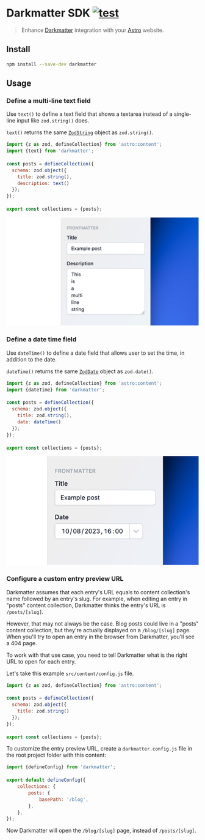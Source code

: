 # Darkmatter SDK [![test](https://github.com/vadimdemedes/darkmatter/actions/workflows/test.yml/badge.svg)](https://github.com/vadimdemedes/darkmatter/actions/workflows/test.yml)

> Enhance [Darkmatter](https://getdarkmatter.dev) integration with your [Astro](https://astro.build) website.

## Install

```sh
npm install --save-dev darkmatter
```

## Usage

### Define a multi-line text field

Use `text()` to define a text field that shows a textarea instead of a single-line input like `zod.string()` does.

`text()` returns the same [`ZodString`](https://zod.dev/?id=strings) object as `zod.string()`.

```js
import {z as zod, defineCollection} from 'astro:content';
import {text} from 'darkmatter';

const posts = defineCollection({
  schema: zod.object({
    title: zod.string(),
    description: text()
  });
});

export const collections = {posts};
```

![](media/text-field.png)

### Define a date time field

Use `dateTime()` to define a date field that allows user to set the time, in addition to the date.

`dateTime()` returns the same [`ZodDate`](https://zod.dev/?id=dates) object as `zod.date()`.

```js
import {z as zod, defineCollection} from 'astro:content';
import {dateTime} from 'darkmatter';

const posts = defineCollection({
  schema: zod.object({
    title: zod.string(),
    date: dateTime()
  });
});

export const collections = {posts};
```

![](media/date-time-field.png)

### Configure a custom entry preview URL

Darkmatter assumes that each entry's URL equals to content collection's name followed by an entry's slug. For example, when editing an entry in "posts" content collection, Darkmatter thinks the entry's URL is `/posts/[slug]`.

However, that may not always be the case. Blog posts could live in a "posts" content collection, but they're actually displayed on a `/blog/[slug]` page. When you'll try to open an entry in the browser from Darkmatter, you'll see a 404 page.

To work with that use case, you need to tell Darkmatter what is the right URL to open for each entry.

Let's take this example `src/content/config.js` file.

```js
import {z as zod, defineCollection} from 'astro:content';

const posts = defineCollection({
  schema: zod.object({
    title: zod.string()
  });
});

export const collections = {posts};
```

To customize the entry preview URL, create a `darkmatter.config.js` file in the root project folder with this content:

```js
import {defineConfig} from 'darkmatter';

export default defineConfig({
	collections: {
		posts: {
			basePath: '/blog',
		},
	},
});
```

Now Darkmatter will open the `/blog/[slug]` page, instead of `/posts/[slug]`.
